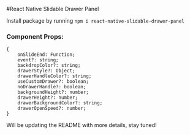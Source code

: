 #React Native Slidable Drawer Panel

Install package by running `npm i react-native-slidable-drawer-panel`
### Component Props:

```
{
	onSlideEnd: Function;
	event?: string;
	backdropColor?: string;
	drawerStyle?: Object;
	drawerHandleColor?: string;
	useCustomDrawer?: boolean;
	noDrawerHandle?: boolean;
	backgroundHeight?: number;
	drawerHeight?: number;
	drawerBackgroundColor?: string;
	drawerOpenSpeed?: number;
}
```

Will be updating the README with more details, stay tuned!